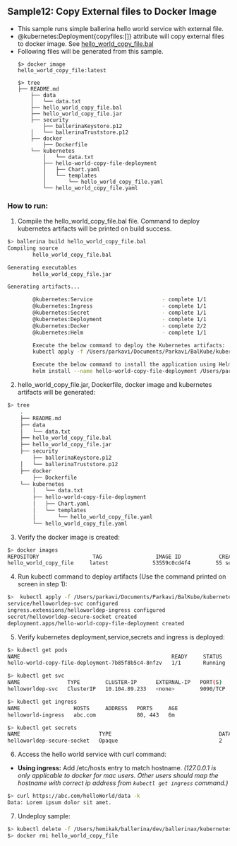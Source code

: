 ## Sample12: Copy External files to Docker Image 

- This sample runs simple ballerina hello world service with external file.
- @kubernetes:Deployment{copyfiles:[]} attribute will copy external files to docker image. See [hello_world_copy_file.bal](
hello_world_copy_file.bal)  
- Following files will be generated from this sample.
    ``` 
    $> docker image
    hello_world_copy_file:latest
    
    $> tree
    ├── README.md
        ├── data
        │   └── data.txt
        ├── hello_world_copy_file.bal
        ├── hello_world_copy_file.jar
        ├── security
            ├── ballerinaKeystore.p12
        │   └── ballerinaTruststore.p12
        ├── docker
            ├── Dockerfile
        └── kubernetes
            │   └── data.txt
            ├── hello-world-copy-file-deployment
            │   ├── Chart.yaml
            │   └── templates
            │       └── hello_world_copy_file.yaml
            └── hello_world_copy_file.yaml

    ```
### How to run:

1. Compile the  hello_world_copy_file.bal file. Command to deploy kubernetes artifacts will be printed on build success.
```bash
$> ballerina build hello_world_copy_file.bal
Compiling source
        hello_world_copy_file.bal

Generating executables
        hello_world_copy_file.jar

Generating artifacts...

        @kubernetes:Service                      - complete 1/1
        @kubernetes:Ingress                      - complete 1/1
        @kubernetes:Secret                       - complete 1/1
        @kubernetes:Deployment                   - complete 1/1
        @kubernetes:Docker                       - complete 2/2 
        @kubernetes:Helm                         - complete 1/1

        Execute the below command to deploy the Kubernetes artifacts: 
        kubectl apply -f /Users/parkavi/Documents/Parkavi/BalKube/kubernetes/samples/sample12/kubernetes

        Execute the below command to install the application using Helm: 
        helm install --name hello-world-copy-file-deployment /Users/parkavi/Documents/Parkavi/BalKube/kubernetes/samples/sample12/kubernetes/hello-world-copy-file-deployment
```

2. hello_world_copy_file.jar, Dockerfile, docker image and kubernetes artifacts will be generated: 
```bash
$> tree
    .
    ├── README.md
    ├── data
    │   └── data.txt
    ├── hello_world_copy_file.bal
    ├── hello_world_copy_file.jar
    ├── security
        ├── ballerinaKeystore.p12
    │   └── ballerinaTruststore.p12
    ├── docker
        ├── Dockerfile
    └── kubernetes
        │   └── data.txt
        ├── hello-world-copy-file-deployment
        │   ├── Chart.yaml
        │   └── templates
        │       └── hello_world_copy_file.yaml
        └── hello_world_copy_file.yaml

```

3. Verify the docker image is created:
```bash
$> docker images
REPOSITORY                 TAG                 IMAGE ID            CREATED             SIZE
hello_world_copy_file     latest              53559c0cd4f4        55 seconds ago      194MB
```

4. Run kubectl command to deploy artifacts (Use the command printed on screen in step 1):
```bash
$>  kubectl apply -f /Users/parkavi/Documents/Parkavi/BalKube/kubernetes/samples/sample12/kubernetes
service/helloworldep-svc configured
ingress.extensions/helloworldep-ingress configured
secret/helloworldep-secure-socket created
deployment.apps/hello-world-copy-file-deployment created
```

5. Verify kubernetes deployment,service,secrets and ingress is deployed:
```bash
$> kubectl get pods
NAME                                                READY     STATUS    RESTARTS   AGE
hello-world-copy-file-deployment-7b85f8b5c4-8nfzv   1/1       Running   0          0s

$> kubectl get svc
NAME               TYPE        CLUSTER-IP      EXTERNAL-IP   PORT(S)    AGE
helloworldep-svc   ClusterIP   10.104.89.233   <none>        9090/TCP   14s

$> kubectl get ingress
NAME                 HOSTS     ADDRESS   PORTS     AGE
helloworld-ingress   abc.com             80, 443   6m

$> kubectl get secrets
NAME                         TYPE                                  DATA      AGE
helloworldep-secure-socket   Opaque                                2         36s

```

6. Access the hello world service with curl command:

- **Using ingress:**
Add /etc/hosts entry to match hostname. 
_(127.0.0.1 is only applicable to docker for mac users. Other users should map the hostname with correct ip address 
from `kubectl get ingress` command.)_

```bash
$> curl https://abc.com/helloWorld/data -k
Data: Lorem ipsum dolor sit amet.
```

7. Undeploy sample:
```bash
$> kubectl delete -f /Users/hemikak/ballerina/dev/ballerinax/kubernetes/samples/sample12/kubernetes/
$> docker rmi hello_world_copy_file

```
